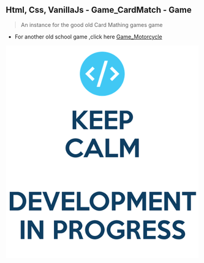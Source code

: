 Html, Css, VanillaJs - Game_CardMatch - Game
---

>An instance for the good old Card Mathing games game
- For another old school game ,click here [Game_Motorcycle](https://github.com/r4nd3l/Game_Motorcycle)

![Game_CardMatch](https://github.com/r4nd3l/Game_CardMatch/blob/master/img/sample.png)
